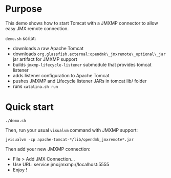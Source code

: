# Purpose

This demo shows how to start Tomcat with a JMXMP connector to allow easy JMX
remote connection.

``demo.sh`` script:

* downloads a raw Apache Tomcat
* downloads ``org.glassfish.external:opendmk\_jmxremote\_optional\_jar`` jar
  artifact for JMXMP support
* builds ``jmxmp-lifecycle-listener`` submodule that provides tomcat listener
* adds listener configuration to Apache Tomcat
* pushes JMXMP and Lifecycle listener JARs in tomcat lib/ folder
* runs ``catalina.sh run``


# Quick start

```
./demo.sh
```

Then, run your usual ``visualvm`` command with JMXMP support:

```
jvisualvm -cp apache-tomcat-*/lib/opendmk_jmxremote*.jar
```

Then add your new JMXMP connection:

* File > Add JMX Connection...
* Use URL: service:jmx:jmxmp://localhost:5555
* Enjoy !
